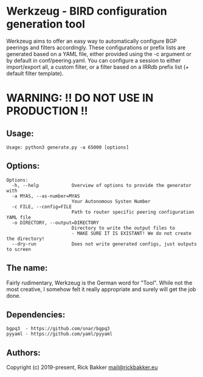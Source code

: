 Werkzeug - BIRD configuration generation tool
================================================

Werkzeug aims to offer an easy way to automatically configure BGP peerings and filters accordingly. These configurations or prefix lists are generated based on a YAML file, either provided using the -c argument or by default in conf/peering.yaml.
You can configure a session to either import/export all, a custom filter, or a filter based on a IRRdb prefix list (+ default filter template).

# WARNING: !! DO NOT USE IN PRODUCTION !!

Usage:
------

    Usage: python3 generate.py -a 65000 [options]
    
Options:
------

    Options:
      -h, --help            Overview of options to provide the generator with
      -a MYAS, --as-number=MYAS
                            Your Autonomous Systen Number
      -c FILE, --config=FILE
                            Path to router specific peering configuration YAML file
      -o DIRECTORY, --output=DIRECTORY
                            Directory to write the output files to 
                            - MAKE SURE IT IS EXISTANT! We do not create the directory! 
      --dry-run             Does not write generated configs, just outputs to screen
      
The name:
------
Fairly rudimentary, Werkzeug is the German word for "Tool". While not the most creative, I somehow felt it really appropriate and surely will get the job done.

Dependencies:
-------------

    bgpq3  - https://github.com/snar/bgpq3
    pyyaml - https://github.com/yaml/pyyaml

Authors:
-------

Copyright (c) 2019-present, Rick Bakker <mail@rickbakker.eu>
